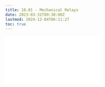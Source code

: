 ```yaml
---
title: 10.01 - Mechanical Relays
date: 2023-03-31T09:30:00Z
lastmod: 2024-12-04T06:11:27
toc: true
---
```


![Link to included content](../../../../electronics/mechanical-relays.md)
